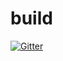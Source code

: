 # build

[![Gitter](https://badges.gitter.im/KylinRom/build.svg)](https://gitter.im/KylinRom/build?utm_source=badge&utm_medium=badge&utm_campaign=pr-badge&utm_content=badge)